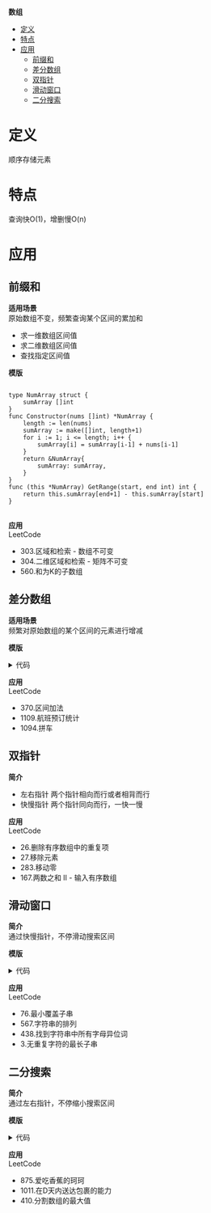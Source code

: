 **数组**
- [定义](#定义)
- [特点](#特点)
- [应用](#应用)
  - [前缀和](#前缀和)
  - [差分数组](#差分数组)
  - [双指针](#双指针)
  - [滑动窗口](#滑动窗口)
  - [二分搜索](#二分搜索)

# 定义 #
顺序存储元素

# 特点 #
查询快O(1)，增删慢O(n)

# 应用 #
## 前缀和 ##
**适用场景**  
原始数组不变，频繁查询某个区间的累加和  
- 求一维数组区间值
- 求二维数组区间值
- 查找指定区间值

**模版**
<pre>
<code>
type NumArray struct {
	sumArray []int
}
func Constructor(nums []int) *NumArray {
	length := len(nums)
	sumArray := make([]int, length+1)
	for i := 1; i <= length; i++ {
		sumArray[i] = sumArray[i-1] + nums[i-1]
	}
	return &NumArray{
		sumArray: sumArray,
	}
}
func (this *NumArray) GetRange(start, end int) int {
	return this.sumArray[end+1] - this.sumArray[start]
}
</code>
</pre>

**应用**  
LeetCode
- 303.区域和检索 - 数组不可变
- 304.二维区域和检索 - 矩阵不可变
- 560.和为K的子数组
    
## 差分数组 ##
**适用场景**  
频繁对原始数组的某个区间的元素进行增减

**模版**
<details>
<summary>代码</summary>
<pre>
<code>
type Difference struct {
	diffArray []int
}
func Constructor(nums []int) *Difference {
	length := len(nums)
	diffArray := make([]int, length)
	diffArray[0] = nums[0]
	for i := 1; i < length; i++ {
		diffArray[i] = nums[i] - nums[i-1]
	}
	return &Difference{
		diffArray: diffArray,
	}
}
func (this *Difference) Increment(start, end, value int) {
	this.diffArray[start] += value
	if end+1 < len(this.diffArray) {
		this.diffArray[end+1] -= value
	}
}
func (this *Difference) GetResult() []int {
	length := len(this.diffArray)
	res := make([]int, length)
	res[0] = this.diffArray[0]
	for i := 1; i < length; i++ {
		res[i] = res[i-1] + this.diffArray[i]
	}
	return res
}
</code>
</pre>
</details>

**应用**  
LeetCode
- 370.区间加法
- 1109.航班预订统计
- 1094.拼车

## 双指针 ##
**简介**  
- 左右指针 两个指针相向而行或者相背而行
- 快慢指针 两个指针同向而行，一快一慢

**应用**  
LeetCode
- 26.删除有序数组中的重复项
- 27.移除元素
- 283.移动零
- 167.两数之和 II - 输入有序数组

## 滑动窗口 ##
**简介**    
通过快慢指针，不停滑动搜索区间

**模版**
<details>
<summary>代码</summary>
<pre>
<code>
func SlideWindow(s string) {
	length := len(s)
	left, right := 0, 0
	for right < length {
		//扩大窗口
		right++
		//缩小窗口
		for {
			left++
		}
	}
}
</code>
</pre>
</details>

**应用**  
LeetCode
- 76.最小覆盖子串
- 567.字符串的排列
- 438.找到字符串中所有字母异位词
- 3.无重复字符的最长子串
  
## 二分搜索 ##
**简介**  
通过左右指针，不停缩小搜索区间  

**模版**
<details>
<summary>代码</summary>
<pre>
<code>      
func BinarySearch(nums []int, target int) int {
	left, right := 0, len(nums)-1
	for left <= right {
		mid := left + (right-left)/2
		if nums[mid] == target {
			return mid
		} else if nums[mid] < target {
			left = mid + 1
		} else if nums[mid] > target {
			right = mid - 1
		}
	}
	return -1
}                   
</code>
</pre>
</details>

**应用**  
LeetCode
- 875.爱吃香蕉的珂珂
- 1011.在D天内送达包裹的能力
- 410.分割数组的最大值
